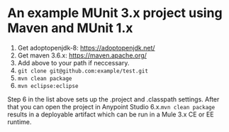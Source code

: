 # An example MUnit 3.x project using Maven and MUnit 1.x

1. Get adoptopenjdk-8: https://adoptopenjdk.net/
2. Get maven 3.6.x: https://maven.apache.org/
3. Add above to your path if neccessary.
4. `git clone git@github.com:example/test.git`
5. `mvn clean package`
6. `mvn eclipse:eclipse`

Step 6 in the list above sets up the .project and .classpath settings. After that you can open the project in Anypoint Studio 6.x.`mvn clean package` results in a deployable artifact which can be run in a Mule 3.x CE or EE runtime.
